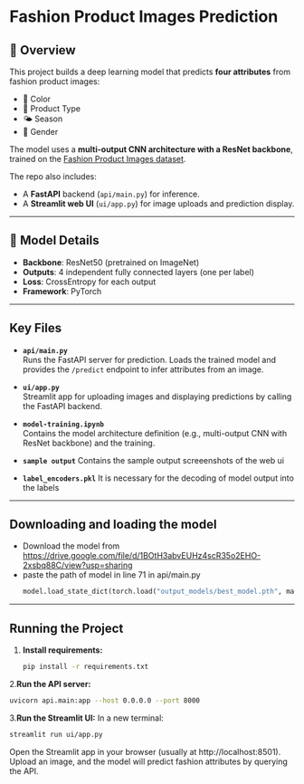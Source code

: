 
# Fashion Product Images Prediction

## 📌 Overview
This project builds a deep learning model that predicts **four attributes** from fashion product images:
- 🎨 Color  
- 👕 Product Type  
- 🌤️ Season  
- 🚻 Gender  

The model uses a **multi-output CNN architecture with a ResNet backbone**, trained on the [Fashion Product Images dataset](https://www.kaggle.com/datasets/paramaggarwal/fashion-product-images-small).

The repo also includes:
- A **FastAPI** backend (`api/main.py`) for inference.
- A **Streamlit web UI** (`ui/app.py`) for image uploads and prediction display.


---

## 🧠 Model Details

- **Backbone**: ResNet50 (pretrained on ImageNet)
- **Outputs**: 4 independent fully connected layers (one per label)
- **Loss**: CrossEntropy for each output
- **Framework**: PyTorch

---


## Key Files

- **`api/main.py`**  
  Runs the FastAPI server for prediction. Loads the trained model and provides the `/predict` endpoint to infer attributes from an image.

- **`ui/app.py`**  
  Streamlit app for uploading images and displaying predictions by calling the FastAPI backend.

- **`model-training.ipynb`**  
  Contains the model architecture definition (e.g., multi-output CNN with ResNet backbone) and the training.

- **`sample output`**
      Contains the sample output screeenshots of the web ui
- **`label_encoders.pkl`**
     It is necessary for the decoding of model output into the labels
  


---

## Downloading and loading the model
- Download the model from https://drive.google.com/file/d/1BOtH3abvEUHz4scR35o2EHO-2xsbq88C/view?usp=sharing
- paste the path of model in line 71 in api/main.py
   ``` python
  model.load_state_dict(torch.load("output_models/best_model.pth", map_location=device))

---

## Running the Project

1. **Install requirements:**  
   ```bash
   pip install -r requirements.txt

2.**Run the API server:**

```bash
uvicorn api.main:app --host 0.0.0.0 --port 8000
```
3.**Run the Streamlit UI:**
In a new terminal:

```bash
streamlit run ui/app.py
```
Open the Streamlit app in your browser (usually at http://localhost:8501). Upload an image, and the model will predict fashion attributes by querying the API.















